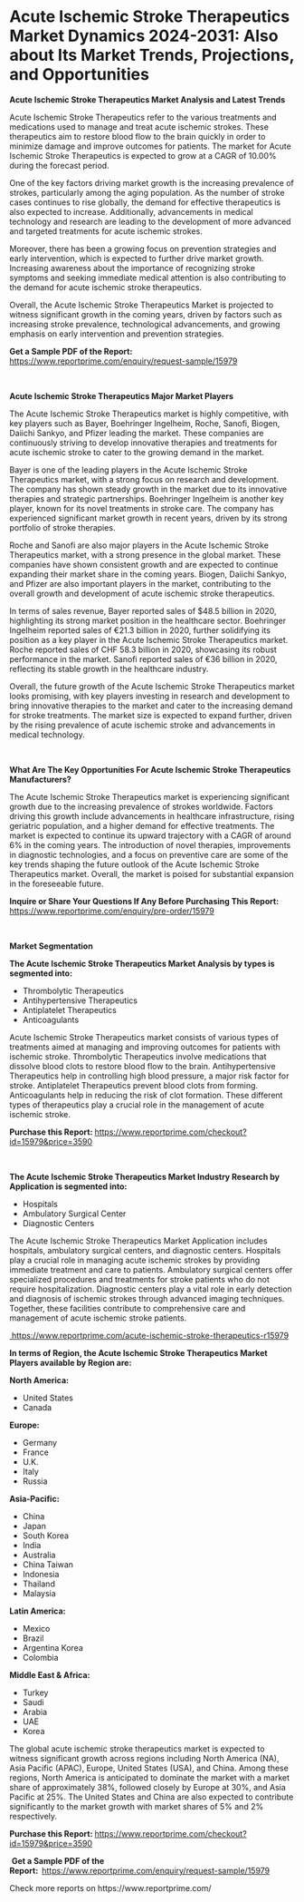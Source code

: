 <p><h1>Acute Ischemic Stroke Therapeutics Market Dynamics 2024-2031: Also about Its Market Trends, Projections, and Opportunities</h1></p><p><strong>Acute Ischemic Stroke Therapeutics Market Analysis and Latest Trends</strong></p>
<p><p>Acute Ischemic Stroke Therapeutics refer to the various treatments and medications used to manage and treat acute ischemic strokes. These therapeutics aim to restore blood flow to the brain quickly in order to minimize damage and improve outcomes for patients. The market for Acute Ischemic Stroke Therapeutics is expected to grow at a CAGR of 10.00% during the forecast period.</p><p>One of the key factors driving market growth is the increasing prevalence of strokes, particularly among the aging population. As the number of stroke cases continues to rise globally, the demand for effective therapeutics is also expected to increase. Additionally, advancements in medical technology and research are leading to the development of more advanced and targeted treatments for acute ischemic strokes.</p><p>Moreover, there has been a growing focus on prevention strategies and early intervention, which is expected to further drive market growth. Increasing awareness about the importance of recognizing stroke symptoms and seeking immediate medical attention is also contributing to the demand for acute ischemic stroke therapeutics.</p><p>Overall, the Acute Ischemic Stroke Therapeutics Market is projected to witness significant growth in the coming years, driven by factors such as increasing stroke prevalence, technological advancements, and growing emphasis on early intervention and prevention strategies.</p></p>
<p><strong>Get a Sample PDF of the Report:&nbsp;</strong> <a href="https://www.reportprime.com/enquiry/request-sample/15979">https://www.reportprime.com/enquiry/request-sample/15979</a></p>
<p>&nbsp;</p>
<p><strong>Acute Ischemic Stroke Therapeutics Major Market Players</strong></p>
<p><p>The Acute Ischemic Stroke Therapeutics market is highly competitive, with key players such as Bayer, Boehringer Ingelheim, Roche, Sanofi, Biogen, Daiichi Sankyo, and Pfizer leading the market. These companies are continuously striving to develop innovative therapies and treatments for acute ischemic stroke to cater to the growing demand in the market.</p><p>Bayer is one of the leading players in the Acute Ischemic Stroke Therapeutics market, with a strong focus on research and development. The company has shown steady growth in the market due to its innovative therapies and strategic partnerships. Boehringer Ingelheim is another key player, known for its novel treatments in stroke care. The company has experienced significant market growth in recent years, driven by its strong portfolio of stroke therapies.</p><p>Roche and Sanofi are also major players in the Acute Ischemic Stroke Therapeutics market, with a strong presence in the global market. These companies have shown consistent growth and are expected to continue expanding their market share in the coming years. Biogen, Daiichi Sankyo, and Pfizer are also important players in the market, contributing to the overall growth and development of acute ischemic stroke therapeutics.</p><p>In terms of sales revenue, Bayer reported sales of $48.5 billion in 2020, highlighting its strong market position in the healthcare sector. Boehringer Ingelheim reported sales of €21.3 billion in 2020, further solidifying its position as a key player in the Acute Ischemic Stroke Therapeutics market. Roche reported sales of CHF 58.3 billion in 2020, showcasing its robust performance in the market. Sanofi reported sales of €36 billion in 2020, reflecting its stable growth in the healthcare industry.</p><p>Overall, the future growth of the Acute Ischemic Stroke Therapeutics market looks promising, with key players investing in research and development to bring innovative therapies to the market and cater to the increasing demand for stroke treatments. The market size is expected to expand further, driven by the rising prevalence of acute ischemic stroke and advancements in medical technology.</p></p>
<p>&nbsp;</p>
<p><strong>What Are The Key Opportunities For Acute Ischemic Stroke Therapeutics Manufacturers?</strong></p>
<p><p>The Acute Ischemic Stroke Therapeutics market is experiencing significant growth due to the increasing prevalence of strokes worldwide. Factors driving this growth include advancements in healthcare infrastructure, rising geriatric population, and a higher demand for effective treatments. The market is expected to continue its upward trajectory with a CAGR of around 6% in the coming years. The introduction of novel therapies, improvements in diagnostic technologies, and a focus on preventive care are some of the key trends shaping the future outlook of the Acute Ischemic Stroke Therapeutics market. Overall, the market is poised for substantial expansion in the foreseeable future.</p></p>
<p><strong>Inquire or Share Your Questions If Any Before Purchasing This Report:</strong> <a href="https://www.reportprime.com/enquiry/pre-order/15979">https://www.reportprime.com/enquiry/pre-order/15979</a></p>
<p>&nbsp;</p>
<p><strong>Market Segmentation</strong></p>
<p><strong>The Acute Ischemic Stroke Therapeutics Market Analysis by types is segmented into:</strong></p>
<p><ul><li>Thrombolytic Therapeutics</li><li>Antihypertensive Therapeutics</li><li>Antiplatelet Therapeutics</li><li>Anticoagulants</li></ul></p>
<p><p>Acute Ischemic Stroke Therapeutics market consists of various types of treatments aimed at managing and improving outcomes for patients with ischemic stroke. Thrombolytic Therapeutics involve medications that dissolve blood clots to restore blood flow to the brain. Antihypertensive Therapeutics help in controlling high blood pressure, a major risk factor for stroke. Antiplatelet Therapeutics prevent blood clots from forming. Anticoagulants help in reducing the risk of clot formation. These different types of therapeutics play a crucial role in the management of acute ischemic stroke.</p></p>
<p><strong>Purchase this Report:&nbsp;</strong><a href="https://www.reportprime.com/checkout?id=15979&price=3590">https://www.reportprime.com/checkout?id=15979&price=3590</a></p>
<p>&nbsp;</p>
<p><strong>The Acute Ischemic Stroke Therapeutics Market Industry Research by Application is segmented into:</strong></p>
<p><ul><li>Hospitals</li><li>Ambulatory Surgical Center</li><li>Diagnostic Centers</li></ul></p>
<p><p>The Acute Ischemic Stroke Therapeutics Market Application includes hospitals, ambulatory surgical centers, and diagnostic centers. Hospitals play a crucial role in managing acute ischemic strokes by providing immediate treatment and care to patients. Ambulatory surgical centers offer specialized procedures and treatments for stroke patients who do not require hospitalization. Diagnostic centers play a vital role in early detection and diagnosis of ischemic strokes through advanced imaging techniques. Together, these facilities contribute to comprehensive care and management of acute ischemic stroke patients.</p></p>
<p><a href="https://www.reportprime.com/acute-ischemic-stroke-therapeutics-r15979">&nbsp;https://www.reportprime.com/acute-ischemic-stroke-therapeutics-r15979</a></p>
<p><strong>In terms of Region, the Acute Ischemic Stroke Therapeutics Market Players available by Region are:</strong></p>
<p>
    <p> <strong> North America: </strong>
        <ul>
            <li>United States</li>
            <li>Canada</li>
        </ul>
        </p> 
    <p> <strong> Europe: </strong>
        <ul>
            <li>Germany</li>
            <li>France</li>
            <li>U.K.</li>
            <li>Italy</li>
            <li>Russia</li>
        </ul>
        </p> 
    <p> <strong> Asia-Pacific: </strong>
        <ul>
            <li>China</li>
            <li>Japan</li>
            <li>South Korea</li>
            <li>India</li>
            <li>Australia</li>
            <li>China Taiwan</li>
            <li>Indonesia</li>
            <li>Thailand</li>
            <li>Malaysia</li>
        </ul>
        </p> 
    <p> <strong> Latin America: </strong>
        <ul>
            <li>Mexico</li>
            <li>Brazil</li>
            <li>Argentina Korea</li>
            <li>Colombia</li>
        </ul>
        </p> 
    <p> <strong> Middle East & Africa: </strong>
        <ul>
            <li>Turkey</li>
            <li>Saudi</li>
            <li>Arabia</li>
            <li>UAE</li>
            <li>Korea</li>
        </ul>
    </p>
    </p>
<p><p>The global acute ischemic stroke therapeutics market is expected to witness significant growth across regions including North America (NA), Asia Pacific (APAC), Europe, United States (USA), and China. Among these regions, North America is anticipated to dominate the market with a market share of approximately 38%, followed closely by Europe at 30%, and Asia Pacific at 25%. The United States and China are also expected to contribute significantly to the market growth with market shares of 5% and 2% respectively.</p></p>
<p><strong>Purchase this Report: </strong><a href="https://www.reportprime.com/checkout?id=15979&price=3590">https://www.reportprime.com/checkout?id=15979&price=3590</a></p>
<p>&nbsp;<strong>Get a Sample PDF of the Report:&nbsp;&nbsp;</strong><a href="https://www.reportprime.com/enquiry/request-sample/15979">https://www.reportprime.com/enquiry/request-sample/15979</a></p>
<p><strong></strong></p>
<p>Check more reports on https://www.reportprime.com/</p>